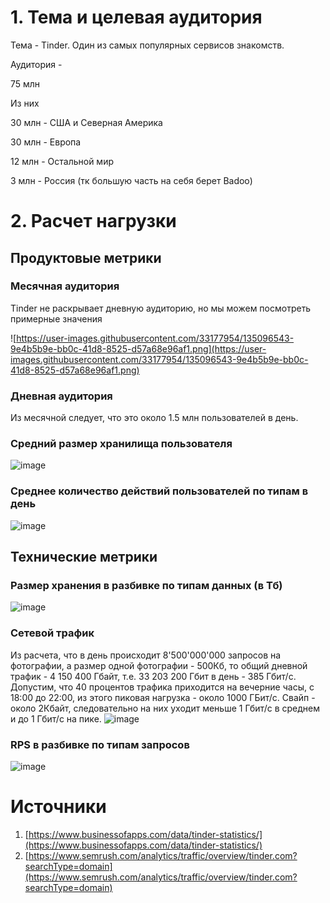 # 1. Тема и целевая аудитория

Тема - Tinder. Один из самых популярных сервисов знакомств. 

Аудитория - 

75 млн

Из них 

30 млн - США и Северная Америка

30 млн - Европа

12 млн - Остальной мир

3 млн - Россия (тк большую часть на себя берет Badoo)

# 2. Расчет нагрузки

## Продуктовые метрики

### Месячная аудитория

Tinder не раскрывает дневную аудиторию, но мы можем посмотреть примерные значения

![https://user-images.githubusercontent.com/33177954/135096543-9e4b5b9e-bb0c-41d8-8525-d57a68e96af1.png](https://user-images.githubusercontent.com/33177954/135096543-9e4b5b9e-bb0c-41d8-8525-d57a68e96af1.png)

### Дневная аудитория

Из месячной следует, что это около 1.5 млн пользователей в день.

### Средний размер хранилища пользователя
![image](https://user-images.githubusercontent.com/33177954/135312481-f13aa43d-a41d-4569-a267-e08f45758037.png)

### Среднее количество действий пользователей по типам в день
![image](https://user-images.githubusercontent.com/33177954/135312511-94ddbd7e-7ce0-4f3d-93e2-2afd8e301149.png)


## Технические метрики

### Размер хранения в разбивке по типам данных (в Тб)
![image](https://user-images.githubusercontent.com/33177954/135312566-01b42a8b-1937-4919-a389-ef61341993c4.png)

### Сетевой трафик

Из расчета, что в день происходит 8'500'000'000 запросов на фотографии, а размер одной фотографии - 500Кб, то общий дневной трафик - 4 150 400 Гбайт, т.е. 33 203 200 Гбит в день - 385 Гбит/c. Допустим, что 40 процентов трафика приходится на вечерние часы, с 18:00 до 22:00, из этого пиковая нагрузка - около 1000 ГБит/c. Свайп - около 2Кбайт, следовательно  на них уходит меньше 1 Гбит/c в среднем и до 1 Гбит/c на пике.
![image](https://user-images.githubusercontent.com/33177954/135312595-b6a71e1a-3950-4dfc-88aa-61e3dfbe32fe.png)

### RPS в разбивке по типам запросов
![image](https://user-images.githubusercontent.com/33177954/136426682-c4b3d7dd-2234-411e-89fa-dea551df62cd.png)

# Источники

1. [https://www.businessofapps.com/data/tinder-statistics/](https://www.businessofapps.com/data/tinder-statistics/)
2. [https://www.semrush.com/analytics/traffic/overview/tinder.com?searchType=domain](https://www.semrush.com/analytics/traffic/overview/tinder.com?searchType=domain)
